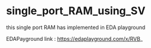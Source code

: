 # single_port_RAM_using_SV

this single port RAM has implemented in EDA playground


EDAPayground link : https://edaplayground.com/x/RVB_
